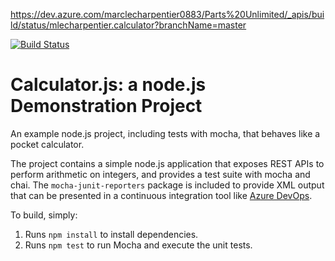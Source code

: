 https://dev.azure.com/marclecharpentier0883/Parts%20Unlimited/_apis/build/status/mlecharpentier.calculator?branchName=master

[![Build Status](https://dev.azure.com/marclecharpentier0883/Parts%20Unlimited/_apis/build/status/mlecharpentier.calculator?branchName=master)](https://dev.azure.com/marclecharpentier0883/Parts%20Unlimited/_build/latest?definitionId=2&branchName=master)

Calculator.js: a node.js Demonstration Project
==============================================
An example node.js project, including tests with mocha, that behaves like
a pocket calculator.

The project contains a simple node.js application that exposes REST APIs
to perform arithmetic on integers, and provides a test suite with mocha
and chai.  The `mocha-junit-reporters` package is included to provide XML
output that can be presented in a continuous integration tool like
[Azure DevOps](https://azure.com/devops).

To build, simply:

1. Runs `npm install` to install dependencies.
2. Runs `npm test` to run Mocha and execute the unit tests.

